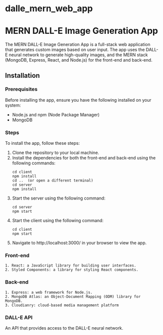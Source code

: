 # dalle_mern_web_app
# MERN DALL-E Image Generation App

The MERN DALL-E Image Generation App is a full-stack web application that generates custom images based on user input. The app uses the DALL-E neural network to generate high-quality images, and the MERN stack (MongoDB, Express, React, and Node.js) for the front-end and back-end.

## Installation

### Prerequisites

Before installing the app, ensure you have the following installed on your system:

- Node.js and npm (Node Package Manager)
- MongoDB

### Steps

To install the app, follow these steps:

1. Clone the repository to your local machine.
2. Install the dependencies for both the front-end and back-end using the following commands:  
    ```
    cd client  
    npm install  
    cd ..  (or open a different terminal)
    cd server  
    npm install  
    ```
3. Start the server using the following command:  
    ```
    cd server  
    npm start  
    ```
4. Start the client using the following command:  
    ```
    cd client  
    npm start  
    ```
5. Navigate to http://localhost:3000/ in your browser to view the app.

### Front-end  
    1. React: a JavaScript library for building user interfaces.  
    2. Styled Components: a library for styling React components.  
    
    
### Back-end  
    1. Express: a web framework for Node.js.  
    2. MongoDB Atlas: an Object-Document Mapping (ODM) library for MongoDB.  
    3. Cloudianry: cloud-based media management platform   
    
    
### DALL-E API
An API that provides access to the DALL-E neural network.  
